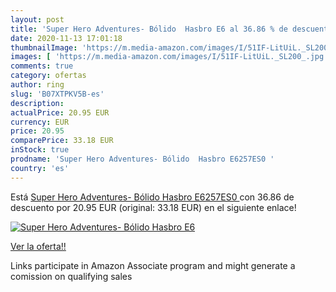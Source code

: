 ```yaml
---
layout: post
title: 'Super Hero Adventures- Bólido  Hasbro E6 al 36.86 % de descuento'
date: 2020-11-13 17:01:18
thumbnailImage: 'https://m.media-amazon.com/images/I/51IF-LitUiL._SL200_.jpg'
images: [ 'https://m.media-amazon.com/images/I/51IF-LitUiL._SL200_.jpg' ]
comments: true
category: ofertas
author: ring
slug: 'B07XTPKV5B-es'
description:
actualPrice: 20.95 EUR
currency: EUR
price: 20.95
comparePrice: 33.18 EUR
inStock: true
prodname: 'Super Hero Adventures- Bólido  Hasbro E6257ES0 '
country: 'es'
---
```


Está [Super Hero Adventures- Bólido  Hasbro E6257ES0 ](https://www.amazon.es/dp/B07XTPKV5B/?tag=tolees-21) con 36.86 de descuento por 20.95 EUR (original: 33.18 EUR) en el siguiente enlace!

[![Super Hero Adventures- Bólido  Hasbro E6](https://m.media-amazon.com/images/I/51IF-LitUiL._SL200_.jpg)](https://www.amazon.es/dp/B07XTPKV5B/?tag=tolees-21)

[Ver la oferta!!](https://www.amazon.es/dp/B07XTPKV5B/?tag=tolees-21)

Links participate in Amazon Associate program and might generate a comission on qualifying sales


